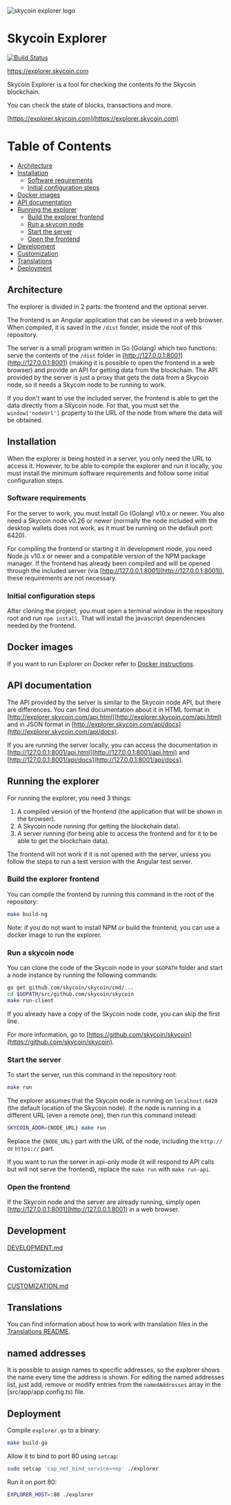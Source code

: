 ![skycoin explorer logo](https://user-images.githubusercontent.com/26845312/32426909-047fb2ae-c283-11e7-8031-6e88585a53c8.png)

# Skycoin Explorer

[![Build Status](https://travis-ci.com/skycoin/skycoin-explorer.svg?branch=develop)](https://travis-ci.com/skycoin/skycoin-explorer)

https://explorer.skycoin.com

Skycoin Explorer is a tool for checking the contents fo the Skycoin blockchain.

You can check the state of blocks, transactions and more.

[https://explorer.skycoin.com](https://explorer.skycoin.com)

# Table of Contents

<!-- MarkdownTOC levels="1,2,3,4,5" autolink="true" bracket="round" -->

- [Architecture](#architecture)
- [Installation](#installation)
	- [Software requirements](#software-requirements)
	- [Initial configuration steps](#initial-configuration-steps)
- [Docker images](#docker-images)
- [API documentation](#api-documentation)
- [Running the explorer](#running-the-explorer)
	- [Build the explorer frontend](#build-the-explorer-frontend)
  - [Run a skycoin node](#run-a-skycoin-node)
  - [Start the server](#start-the-server)
  - [Open the frontend](#open-the-frontend)
- [Development](#development)
- [Customization](#customization)
- [Translations](#translations)
- [Deployment](#deployment)

<!-- /MarkdownTOC -->

## Architecture

The explorer is divided in 2 parts: the frontend and the optional server.

The frontend is an Angular application that can be viewed in a web browser. When compiled, it is saved in the `/dist` fonder, inside the root of this repository.

The server is a small program written in Go (Golang) which two functions: serve the contents of the `/dist` folder in [http://127.0.0.1:8001](http://127.0.0.1:8001) (making it is possible to open the frontend in a web browser) and provide an API for getting data from the blockchain. The API provided by the server is just a proxy that gets the data from a Skycoin node, so it needs a Skycoin node to be running to work.

If you don't want to use the included server, the frontend is able to get the data directly from a Skycoin node. For that, you must set the `window['nodeUrl']` property to the URL of the node from where the data will be obtained.

## Installation

When the explorer is being hosted in a server, you only need the URL to access it. However, to be able to compile the explorer and run it locally, you must install the minimum software requirements and follow some initial configuration steps.

### Software requirements

For the server to work, you must install Go (Golang) v10.x or newer. You also need a Skycoin node v0.26 or newer (normally the node included with the desktop wallets does not work, as it must be running on the default port: 6420).

For compiling the frontend or starting it in development mode, you need Node.js v10.x or newer and a compatible version of the NPM package manager. If the frontend has already been compiled and will be opened through the included server (via [http://127.0.0.1:8001](http://127.0.0.1:8001)), these requirements are not necessary.

### Initial configuration steps

After cloning the project, you must open a terminal window in the repository root and run `npm install`. That will install the javascript dependencies needed by the frontend.

## Docker images

If you want to run Explorer on Docker refer to [Docker instructions](docker/images/README.md).

## API documentation

The API provided by the server is similar to the Skycoin node API, but there are differences. You can find documentation about it in HTML format in [http://explorer.skycoin.com/api.html](http://explorer.skycoin.com/api.html) and in JSON format in [http://explorer.skycoin.com/api/docs](http://explorer.skycoin.com/api/docs).

If you are running the server locally, you can access the documentation in [http://127.0.0.1:8001/api.html](http://127.0.0.1:8001/api.html) and [http://127.0.0.1:8001/api/docs](http://127.0.0.1:8001/api/docs).

## Running the explorer

For running the explorer, you need 3 things:
1) A compiled version of the frontend (the application that will be shown in the browser).
2) A Skycoin node running (for getting the blockchain data).
3) A server running (for being able to access the frontend and for it to be able to get the blockchain data).

The frontend will not work if it is not opened with the server, unless you follow the steps to run a test version with the Angular test server.

### Build the explorer frontend

You can compile the frontend by running this command in the root of the repository:

```sh
make build-ng
```

Note: if you do not want to install NPM or build the frontend, you can use a docker image to run the explorer.

### Run a skycoin node

You can clone the code of the Skycoin node in your `$GOPATH` folder and start a node instance by running the following commands:

```sh
go get github.com/skycoin/skycoin/cmd/...
cd $GOPATH/src/github.com/skycoin/skycoin
make run-client
```

If you already have a copy of the Skycoin node code, you can skip the first line.

For more information, go to [https://github.com/skycoin/skycoin](https://github.com/skycoin/skycoin).

### Start the server

To start the server, run this command in the repository root:

```sh
make run
```

The explorer assumes that the Skycoin node is running on `localhost:6420` (the default location of the Skycoin node). If the node is running in a different URL (even a remote one), then run this command instead:

```sh
SKYCOIN_ADDR={NODE_URL} make run
```

Replace the `{NODE_URL}` part with the URL of the node, including the `http://` or `https://` part.

If you want to run the server in api-only mode (it will respond to API calls but will not serve the frontend), replace the `make run` with `make run-api`.

### Open the frontend

If the Skycoin node and the server are already running, simply open [http://127.0.0.1:8001](http://127.0.0.1:8001) in a web browser.

## Development

[DEVELOPMENT.md](DEVELOPMENT.md)

## Customization

[CUSTOMIZATION.md](CUSTOMIZATION.md)

## Translations

You can find information about how to work with translation files in the [Translations README](/src/assets/i18n/README.md).

## named addresses

It is possible to assign names to specific addresses, so the explorer shows the name every time the address is shown. For editing the named addresses list, just add, remove or modify entries from the `namedAddresses` array in the [src/app/app.config.ts) file.

## Deployment

Compile `explorer.go` to a binary:

```sh
make build-go
```

Allow it to bind to port 80 using `setcap`:

```sh
sudo setcap 'cap_net_bind_service=+ep' ./explorer
```

Run it on port 80:

```sh
EXPLORER_HOST=:80 ./explorer
```
